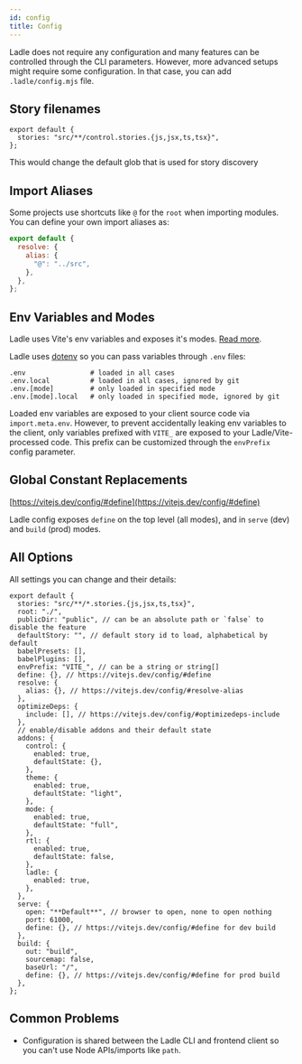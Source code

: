 ```yaml
---
id: config
title: Config
---
```


Ladle does not require any configuration and many features can be controlled through the CLI parameters. However, more advanced setups might require some configuration. In that case, you can add `.ladle/config.mjs` file.

## Story filenames

```tsx
export default {
  stories: "src/**/control.stories.{js,jsx,ts,tsx}",
};
```

This would change the default glob that is used for story discovery

## Import Aliases

Some projects use shortcuts like `@` for the `root` when importing modules. You can define your own import aliases as:

```js
export default {
  resolve: {
    alias: {
      "@": "../src",
    },
  },
};
```

## Env Variables and Modes

Ladle uses Vite's env variables and exposes it's modes. [Read more](https://vitejs.dev/guide/env-and-mode.html).

Ladle uses [dotenv](https://github.com/motdotla/dotenv) so you can pass variables through `.env` files:

```
.env                # loaded in all cases
.env.local          # loaded in all cases, ignored by git
.env.[mode]         # only loaded in specified mode
.env.[mode].local   # only loaded in specified mode, ignored by git
```

Loaded env variables are exposed to your client source code via `import.meta.env`. However, to prevent accidentally leaking env variables to the client, only variables prefixed with `VITE_` are exposed to your Ladle/Vite-processed code. This prefix can be customized through the `envPrefix` config parameter.

## Global Constant Replacements

[https://vitejs.dev/config/#define](https://vitejs.dev/config/#define)

Ladle config exposes `define` on the top level (all modes), and in `serve` (dev) and `build` (prod) modes.

## All Options

All settings you can change and their details:

```tsx
export default {
  stories: "src/**/*.stories.{js,jsx,ts,tsx}",
  root: "./",
  publicDir: "public", // can be an absolute path or `false` to disable the feature
  defaultStory: "", // default story id to load, alphabetical by default
  babelPresets: [],
  babelPlugins: [],
  envPrefix: "VITE_", // can be a string or string[]
  define: {}, // https://vitejs.dev/config/#define
  resolve: {
    alias: {}, // https://vitejs.dev/config/#resolve-alias
  },
  optimizeDeps: {
    include: [], // https://vitejs.dev/config/#optimizedeps-include
  },
  // enable/disable addons and their default state
  addons: {
    control: {
      enabled: true,
      defaultState: {},
    },
    theme: {
      enabled: true,
      defaultState: "light",
    },
    mode: {
      enabled: true,
      defaultState: "full",
    },
    rtl: {
      enabled: true,
      defaultState: false,
    },
    ladle: {
      enabled: true,
    },
  },
  serve: {
    open: "**Default**", // browser to open, none to open nothing
    port: 61000,
    define: {}, // https://vitejs.dev/config/#define for dev build
  },
  build: {
    out: "build",
    sourcemap: false,
    baseUrl: "/",
    define: {}, // https://vitejs.dev/config/#define for prod build
  },
};
```

## Common Problems

- Configuration is shared between the Ladle CLI and frontend client so you can't use Node APIs/imports like `path`.
